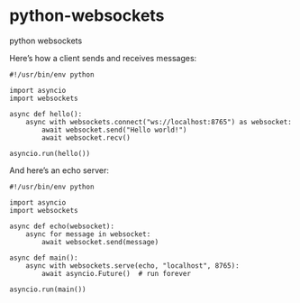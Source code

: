 # python-websockets
python websockets


Here’s how a client sends and receives messages:

````
#!/usr/bin/env python

import asyncio
import websockets

async def hello():
    async with websockets.connect("ws://localhost:8765") as websocket:
        await websocket.send("Hello world!")
        await websocket.recv()

asyncio.run(hello())
````

And here’s an echo server:


````
#!/usr/bin/env python

import asyncio
import websockets

async def echo(websocket):
    async for message in websocket:
        await websocket.send(message)

async def main():
    async with websockets.serve(echo, "localhost", 8765):
        await asyncio.Future()  # run forever

asyncio.run(main())
````

